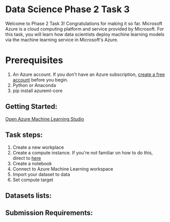 # Data Science Phase 2 Task 3

Welcome to Phase 2 Task 3! Congratulations for making it so far. Microsoft Azure is a cloud computing platform and service provided by Microsoft. For this task, you will learn how data scientists deploy machine learning models via the machine learning service in Microsoft's Azure.

# Prerequisites
1. An Azure account. If you don't have an Azure subscription, [create a free account](https://azure.microsoft.com/en-us/free/) before you begin.
2. Python or Anaconda
3. pip install azureml-core

## Getting Started:
[Open Azure Machine Learning Studio](https://azure.microsoft.com/en-au/products/machine-learning)

## Task steps:
1. Create a new workplace
2. Create a compute instance. If you're not familiar on how to do this, direct to [here](https://learn.microsoft.com/zh-cn/azure/machine-learning/quickstart-create-resources?view=azureml-api-2)
3. Create a notebook
4. Connect to Azure Machine Learning workspace
6. Import your dataset to data
7. Set compute target


## Datasets lists:




## Submission Requirements:
